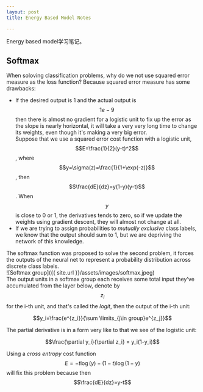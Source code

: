 ```yaml
---
layout: post
title: Energy Based Model Notes

---
```


Energy based model学习笔记。

## Softmax


When soloving classification problems, why do we not use squared error measure as the loss function? Because squared error measure has some drawbacks:

- If the desired output is 1 and the actual output is $$1e-9$$ then there is almost no gradient for a logistic unit to fix up the error as the slope is nearly horizontal, it will take a very very long time to change its weights, even though it's making a very big error.  
Suppose that we use a squared error cost function with a logistic unit, $$E=\frac{1}{2}(y-t)^2$$, where $$y=\sigma(z)=\frac{1}{1+\exp(-z)}$$, then $$\frac{dE}{dz}=y(1-y)(y-t)$$. When $$y$$ is close to 0 or 1, the derivatives tends to zero, so if we update the weights using gradient descent, they will almost not change at all.
- If we are trying to assign probabilities to *mutually exclusive* class labels, we know that the output should sum to 1, but we are depriving the network of this knowledge.  

The softmax function was proposed to solve the second problem, it forces the outputs of the neural net to represent a probability distribution across discrete class labels.  
![Softmax group]({{ site.url }}/assets/images/softmax.jpeg)  
The output units in a softmax group each receives some total input they've accumulated from the layer below, denote by $$z_i$$ for the i-th unit, and that's called the *logit*, then the output of the i-th unit:

$$y_i=\frac{e^{z_i}}{\sum \limits_{j\in group}e^{z_j}}$$

The partial derivative is in a form very like to that we see of the logistic unit:

$$\frac{\partial y_i}{\partial z_i} = y_i(1-y_i)$$

Using a *cross entropy* cost function $$E=-t\log(y)-(1-t)\log(1-y)$$ will fix this problem because then $$\frac{dE}{dz}=y-t$$

